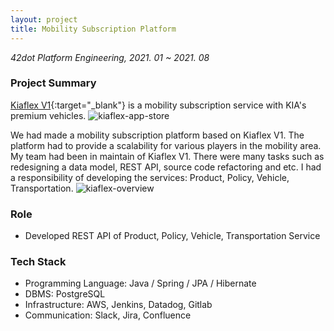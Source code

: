 ```yaml
---
layout: project
title: Mobility Subscription Platform
---
```

*42dot Platform Engineering, 2021. 01 ~ 2021. 08*

### Project Summary

[Kiaflex V1](https://apps.apple.com/us/app/kiaflex/id1537512016){:target="_blank"} is a mobility subscription service with KIA's premium vehicles.
![kiaflex-app-store]({{site.baseurl}}/images/projects/mobility/project-mobility-kiaflex.png)

We had made a mobility subscription platform based on Kiaflex V1. The platform had to provide a scalability for various players in the mobility area. My team had been in maintain of Kiaflex V1. There were many tasks such as redesigning a data model, REST API, source code refactoring and etc. I had a responsibility of developing the services: Product, Policy, Vehicle, Transportation.
![kiaflex-overview]({{site.baseurl}}/images/projects/mobility/project-mobility-subscription-overview.png)
 

### Role
- Developed REST API of Product, Policy, Vehicle, Transportation Service  

### Tech Stack
- Programming Language: Java / Spring / JPA / Hibernate
- DBMS: PostgreSQL
- Infrastructure: AWS, Jenkins, Datadog, Gitlab
- Communication: Slack, Jira, Confluence
